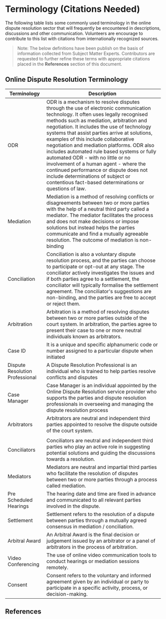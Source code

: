 # Terminology (Citations Needed)

The following table lists some commonly used terminology in the online dispute resolution sector that will frequently be encountered in descriptions, discussions and other communication. Volunteers are encourage to contribute to this list with citations from internationally recognized sources.

> Note: The below definitions have been publish on the basis of information collected from Subject Matter Experts. Contributors are requested to further refine these terms with appropriate citations placed in the **References** section of this document.

## Online Dispute Resolution Terminology

| Terminology                     | Description                                                                                                                                                                                                                                                                                                                                                                                                                                                                                                                                                                                                                            |
| ------------------------------- | -------------------------------------------------------------------------------------------------------------------------------------------------------------------------------------------------------------------------------------------------------------------------------------------------------------------------------------------------------------------------------------------------------------------------------------------------------------------------------------------------------------------------------------------------------------------------------------------------------------------------------------- |
| ODR                             | ODR is a mechanism to resolve disputes through the use of electronic communication technology. It often uses legally recognised methods such as mediation, arbitration and negotiation. It includes the use of technology systems that assist parties arrive at solutions, examples of this include collaborative negotiation and mediation platforms. ODR also includes automated rule based systems or fully automated ODR - with no little or no involvement of a human agent - where the continued performance or dispute does not include determinations of subject or contentious fact-based determinations or questions of law. |
| Mediation                       | Mediation is a method of resolving conflicts or disagreements between two or more parties with the help of a neutral third party called a mediator. The mediator facilitates the process and does not make decisions or impose solutions but instead helps the parties communicate and find a mutually agreeable resolution. The outcome of mediation is non-binding                                                                                                                                                                                                                                                                   |
| Conciliation                    | Conciliation is also a voluntary dispute resolution process, and the parties can choose to participate or opt-out at any stage. The conciliator actively investigates the issues and if both parties agree to a settlement, the conciliator will typically formalise the settlement agreement. The conciliator's suggestions are non-binding, and the parties are free to accept or reject them.                                                                                                                                                                                                                                       |
| Arbitration                     | Arbitration is a method of resolving disputes between two or more parties outside of the court system. In arbitration, the parties agree to present their case to one or more neutral individuals known as arbitrators.                                                                                                                                                                                                                                                                                                                                                                                                                |
| Case ID                         | It is a unique and specific alphanumeric code or number assigned to a particular dispute when initiated                                                                                                                                                                                                                                                                                                                                                                                                                                                                                                                                |
| Dispute Resolution Professional | A Dispute Resolution Professional is an individual who is trained to help parties resolve conflicts and disputes                                                                                                                                                                                                                                                                                                                                                                                                                                                                                                                       |
| Case Manager                    | Case Manager is an individual appointed by the Online Dispute Resolution service provider who supports the parties and dispute resolution professionals in overseeing and managing the dispute resolution process                                                                                                                                                                                                                                                                                                                                                                                                                      |
| Arbitrators                     | Arbitrators are neutral and independent third parties appointed to resolve the dispute outside of the court system.                                                                                                                                                                                                                                                                                                                                                                                                                                                                                                                    |
|                                 |
| Conciliators                    | Conciliators are neutral and independent third parties who play an active role in suggesting potential solutions and guiding the discussions towards a resolution.                                                                                                                                                                                                                                                                                                                                                                                                                                                                     |
| Mediators                       | Mediators are neutral and impartial third parties who facilitate the resolution of disputes between two or more parties through a process called mediation.                                                                                                                                                                                                                                                                                                                                                                                                                                                                            |
| Pre Scheduled Hearings          | The hearing date and time are fixed in advance and communicated to all relevant parties involved in the dispute.                                                                                                                                                                                                                                                                                                                                                                                                                                                                                                                       |
| Settlement                      | Settlement refers to the resolution of a dispute between parties through a mutually agreed consensus in mediation / conciliation.                                                                                                                                                                                                                                                                                                                                                                                                                                                                                                      |
| Arbitral Award                  | An Arbitral Award is the final decision or judgement issued by an arbitrator or a panel of arbitrators in the process of arbitration.                                                                                                                                                                                                                                                                                                                                                                                                                                                                                                  |
| Video Conferencing              | The use of online video communication tools to conduct hearings or mediation sessions remotely.                                                                                                                                                                                                                                                                                                                                                                                                                                                                                                                                        |
| Consent                         | Consent refers to the voluntary and informed agreement given by an individual or party to participate in a specific activity, process, or decision-making.                                                                                                                                                                                                                                                                                                                                                                                                                                                                             |

## References
